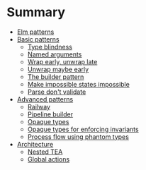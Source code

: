 # Summary

- [Elm patterns](./index.md)
- [Basic patterns]()
    - [Type blindness](./basic/type-blindness.md)
    - [Named arguments](./basic/named-arguments.md)
    - [Wrap early, unwrap late](./basic/wrap-early.md)
    - [Unwrap maybe early](./basic/unwrap-maybe-early.md)
    - [The builder pattern](./basic/builder-pattern.md)
    - [Make impossible states impossible](./basic/impossible-states.md)
    - [Parse don't validate](./basic/parse-dont-validate.md)
- [Advanced patterns]()
    - [Railway](./advanced/railway.md)
    - [Pipeline builder](./advanced/pipeline-builder.md)
    - [Opaque types](./advanced/opaque-types.md)
    - [Opaque types for enforcing invariants](./advanced/opaque-types-invariants.md)
    - [Process flow using phantom types](./advanced/flow-phantom-types.md)
- [Architecture]()
    - [Nested TEA](./architecture/nested-tea.md)
    - [Global actions](./architecture/global-actions.md)
